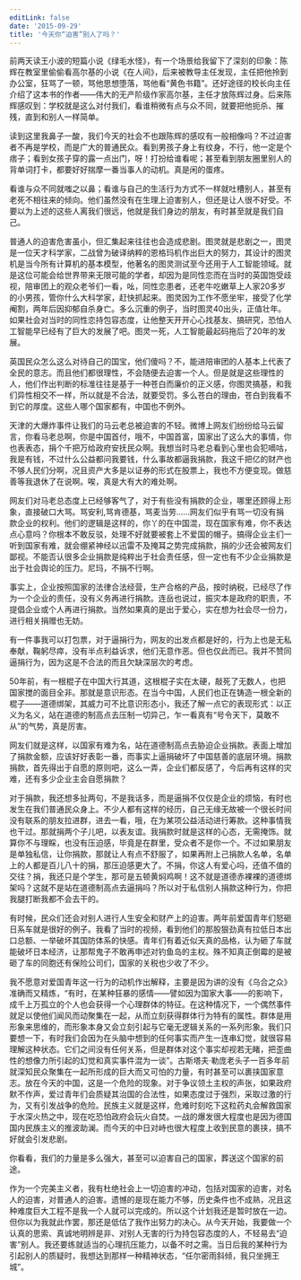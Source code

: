 ```yaml
---
editLink: false
date: '2015-09-29'
title: '今天你“迫害”别人了吗？'
---
```


前两天读王小波的短篇小说《绿毛水怪》，有一个场景给我留下了深刻的印象：陈辉在教室里偷偷看高尔基的小说《在人间》，后来被教导主任发现，主任把他拎到办公室，狂骂了一顿，骂他思想堕落，骂他看“黄色书籍”。还好途径的校长向主任介绍了这本书的作者——伟大的无产阶级作家高尔基，主任才放陈辉过身。后来陈辉感叹到：学校就是这么对付我们，看谁稍微有点与众不同，就要把他扼杀、摧残，直到和别人一样简单。

读到这里我鼻子一酸，我们今天的社会不也跟陈辉的感叹有一般相像吗？不过迫害者不再是学校，而是广大的普通民众。看到男孩子身上有纹身，不行，他一定是个痞子；看到女孩子穿的露一点出门，呀！打扮给谁看呢；甚至看到朋友圈里别人的背单词打卡，都要好好揣摩一番当事人的动机。真是闲的蛋疼。

看谁与众不同就嗤之以鼻；看谁与自己的生活行为方式不一样就吐槽别人，甚至有老死不相往来的倾向。他们虽然没有在生理上迫害别人，但还是让人很不好受。不要以为上述的这些人离我们很远，他就是我们身边的朋友，有时甚至就是我们自己。

普通人的迫害危害虽小，但汇集起来往往也会造成悲剧。图灵就是悲剧之一，图灵是一位天才科学家，二战曾为破译纳粹的恩格玛机作出巨大的努力，其设计的图灵机是当今所有计算机的基本模型，他著名的图灵测试至今还用于人工智能领域。就是这位可能会给世界带来无限可能的学者，却因为是同性恋而在当时的英国饱受歧视，陪审团上的观众老爷们一看，吆，同性恋患者，还老牛吃嫩草上人家20多岁的小男孩，管你什么大科学家，赶快抓起来。图灵因为工作不愿坐牢，接受了化学阉割，两年后因抑郁自杀身亡。多么沉重的例子，当时图灵40出头，正值壮年。如果社会对当时的同性恋持包容态度，让他整天开开心心找基友、搞研究，恐怕人工智能早已经有了巨大的发展了吧。图灵一死，人工智能最起码拖后了20年的发展。

英国民众怎么这么对待自己的国宝，他们傻吗？不，能进陪审团的人基本上代表了全民的意志。而且他们都很理性，不会随便去迫害一个人。但是就是这些理性的人，他们作出判断的标准往往是基于一种苍白而廉价的正义感，你图灵搞基，和我们异性相交不一样，所以就是不合法，就要受罚。多么苍白的理由，苍白到我看不到它的厚度。这些人哪个国家都有，中国也不例外。

天津的大爆炸事件让我们的马云老总被迫害的不轻。微博上网友们纷纷给马云留言，你看马老总啊，你是中国首付，哦不，中国首富，国家出了这么大的事情，你也表表态，捐个千把万给政府安抚民众啊。我想当时马老总看到心里也会犯嘀咕，我是有钱，不过什么公益都问我要钱，什么事故都逼我捐款，我这千把亿的财产也不够人民们分啊，况且资产大多是以证券的形式在股票上，我也不方便变现。做慈善等我退休了在说啊。唉，真是大有大的难处啊。

网友们对马老总态度上已经够客气了，对于有些没有捐款的企业，哪里还顾得上形象，直接破口大骂。骂安利,骂肯德基，骂麦当劳......网友们似乎有骂一切没有捐款企业的权利。他们的逻辑是这样的，你丫的在中国混，现在国家有难，你不表达点心意吗？你根本不敢反驳，处理不好就要被套上不爱国的帽子。搞得企业主们一听到国家有难，就会绷紧神经以迅雷不及掩耳之势完成捐款，捐的少还会被网友们鄙视。不能否认很多企业捐款是纯粹出于社会责任感，但一定也有不少企业捐款是出于社会舆论的压力。尼玛，不捐不行啊。

事实上，企业按照国家的法律合法经营，生产合格的产品，按时纳税，已经尽了作为一个企业的责任，没有义务再进行捐款。连岳也说过，振灾本是政府的职责，不提倡企业或个人再进行捐款。当然如果真的是出于爱心，实在想为社会尽一份力，进行相关捐赠也无妨。

有一件事我可以打包票，对于逼捐行为，网友的出发点都是好的，行为上也是无私奉献，鞠躬尽瘁，没有半点利益诉求，他们无意作恶。但也仅此而已。我并不赞同逼捐行为，因为这是不合法的而且欠缺深层次的考虑。

50年前，有一根棍子在中国大行其道，这根棍子实在太硬，敲死了无数人，也把国家搅的面目全非。那就是意识形态。在当今中国，人民们也正在铸造一根全新的棍子——道德绑架，其威力可不比意识形态小，我还了解一点它的表现形式：以正义为名义，站在道德的制高点去压制一切异己，乍一看真有“号令天下，莫敢不从”的气势，真是厉害。

网友们就是这样，以国家有难为名，站在道德制高点去胁迫企业捐款。表面上增加了捐款金额，应该好好表彰一番，而事实上逼捐破坏了中国慈善的底层环境。捐款捐款，首先得出于自愿的原则吧，这么一弄，企业们都反感了，今后再有这样的灾难，还有多少企业主会自愿捐款？

对于捐款，我还想多扯两句，不是我话多，而是逼捐不仅仅是企业的烦恼，有时也发生在我们普通民众身上。不少人都有这样的经历，自己无缘无故被一个很长时间没有联系的朋友拉进群，进去一看，哦，在为某项公益活动进行筹款。这种事情我也干过。那就捐两个子儿吧，以表友谊。我捐款时就是这样的心态，无需掩饰。就算你不与理睬，也没有压迫感，毕竟是在群里，受众者不是你一个。不过如果朋友是单独私信，让你捐款，那就让人有点不舒服了，如果再附上己捐款人名单，名单上的人都是百儿八十的捐，那压迫感更大了。不捐，你这人有爱心吗，还值不值的交往？捐，我还只是个学生，那可是五顿黄焖鸡啊！这不就是道德赤裸裸的道德绑架吗？这就不是站在道德制高点去逼捐吗？所以对于私信别人捐款这种行为，你把我腿打断我都不会去干的。

有时候，民众们还会对别人进行人生安全和财产上的迫害。两年前爱国青年们怒砸日系车就是很好的例子。我看了当时的视频，看到他们的那股狠劲真有拉低日本出口总额、一举破坏其国防体系的快感。青年们有着近似天真的品格，认为砸了车就能破坏日本经济，让那帮鬼子不敢再申述对钓鱼岛的主权。殊不知真正倒霉的是被砸了车的同胞还有保险公司们，国家的关税也少收了不少。

我不愿意对爱国青年这一行为的动机作出解释，主要是因为讲的没有《乌合之众》准确而又精炼，“有时，在某种狂暴的感情——譬如因为国家大事——的影响下，成千上万孤立的个人也会获得一个心理群体的特征。在这种情况下，一个偶然事件就足以使他们闻风而动聚集在一起，从而立刻获得群体行为特有的属性。群体是用形象来思维的，而形象本身又会立刻引起与它毫无逻辑关系的一系列形象。我们只要想一下，有时我们会因为在头脑中想到的任何事实而产生一连串幻觉，就很容易理解这种状态。它们之间没有任何关系，但是群体对这个事实却视若无睹，把歪曲性的想像力所引起的幻觉和真实事件混为一谈”。古斯塔夫·勒庞老头子一百多年前就深知民众聚集在一起所形成的巨大而又可怕的力量，有时甚至可以裹挟国家意志。放在今天的中国，这是一个危险的现象。对于争议领土主权的声张，如果政府默不作声，爱过青年们会质疑其治国的合法性，如果态度过于强烈，采取过激的行为，又有引发战争的危险。民族主义就是这样，危难时刻吃下这粒药丸会解救国家于水深火热之中，现在吃恐怕政府会玩火自焚。一战的爆发很大程度也是因为德国国内民族主义的推波助澜。而今天的中日对峙也很大程度上收到民意的裹挟，搞不好就会引发悲剧。

你看看，我们的力量是多么强大，甚至可以迫害自己的国家，葬送这个国家的前途。

作为一个完美主义者，我有杜绝社会上一切迫害的冲动，包括对国家的迫害，对名人的迫害，对普通人的迫害。遗憾的是现在能力不够，历史条件也不成熟，况且这种难度巨大工程不是我一个人就可以完成的。所以这个计划我还是暂时放在一边。但你以为我就此作罢，那还是低估了我作出努力的决心。从今天开始，我要做一个认真的思索、真诚地明辨是非、对别人无害的行为持包容态度的人，不轻易去“迫害”别人。我还要练就适当的心理抗压能力，以备不时之需。当日后我的某种行为引起别人的质疑时，我想达到那样一种精神状态，“任尔密雨斜倾，我只坐拥王城”。
